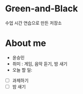 # Green-and-Black
수업 시간 연습으로 만든 저장소

# About me
- 윤승민
- 취미 : 게임, 음악 듣기, 밤 새기
- 오늘 할 일:
- [ ] 과제하기
- [ ] 밤 새기
